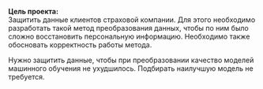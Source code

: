 **Цель проекта:**  
Защитить данные клиентов страховой компании. Для этого необходимо разработать такой метод преобразования данных, чтобы по ним было сложно восстановить персональную информацию. Необходимо также обосновать корректность работы метода.

Нужно защитить данные, чтобы при преобразовании качество моделей машинного обучения не ухудшилось. Подбирать наилучшую модель не требуется.
